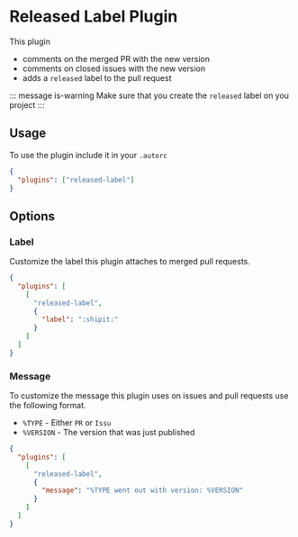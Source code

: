 # Released Label Plugin

This plugin

- comments on the merged PR with the new version
- comments on closed issues with the new version
- adds a `released` label to the pull request

::: message is-warning
Make sure that you create the `released` label on you project
:::

## Usage

To use the plugin include it in your `.autorc`

```json
{
  "plugins": ["released-label"]
}
```

## Options

### Label

Customize the label this plugin attaches to merged pull requests.

```json
{
  "plugins": [
    [
      "released-label",
      {
        "label": ":shipit:"
      }
    ]
  ]
}
```

### Message

To customize the message this plugin uses on issues and pull requests use the following format.

- `%TYPE` - Either `PR` or `Issu`
- `%VERSION` - The version that was just published

```json
{
  "plugins": [
    [
      "released-label",
      {
        "message": "%TYPE went out with version: %VERSION"
      }
    ]
  ]
}
```
